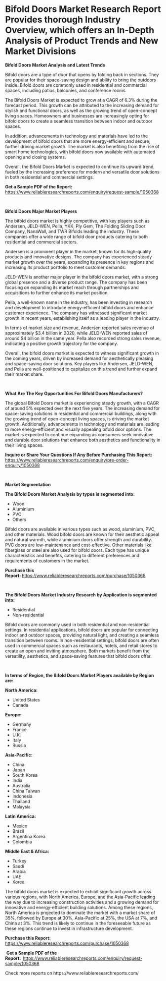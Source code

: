 <p><h1>Bifold Doors Market Research Report Provides thorough Industry Overview, which offers an In-Depth Analysis of Product Trends and New Market Divisions</h1></p><p><strong>Bifold Doors Market Analysis and Latest Trends</strong></p>
<p><p>Bifold doors are a type of door that opens by folding back in sections. They are popular for their space-saving design and ability to bring the outdoors inside. Bifold doors are commonly used in residential and commercial spaces, including patios, balconies, and conference rooms.</p><p>The Bifold Doors Market is expected to grow at a CAGR of 6.3% during the forecast period. This growth can be attributed to the increasing demand for stylish and functional doors, as well as the growing trend of open-concept living spaces. Homeowners and businesses are increasingly opting for bifold doors to create a seamless transition between indoor and outdoor spaces.</p><p>In addition, advancements in technology and materials have led to the development of bifold doors that are more energy-efficient and secure, further driving market growth. The market is also benefiting from the rise of smart home technologies, with bifold doors now available with automated opening and closing systems.</p><p>Overall, the Bifold Doors Market is expected to continue its upward trend, fueled by the increasing preference for modern and versatile door solutions in both residential and commercial settings.</p></p>
<p><strong>Get a Sample PDF of the Report:&nbsp;</strong> <a href="https://www.reliableresearchreports.com/enquiry/request-sample/1050368">https://www.reliableresearchreports.com/enquiry/request-sample/1050368</a></p>
<p>&nbsp;</p>
<p><strong>Bifold Doors Major Market Players</strong></p>
<p><p>The bifold doors market is highly competitive, with key players such as Andersen, JELD-WEN, Pella, YKK, Ply Gem, The Folding Sliding Door Company, NanaWall, and TWR Bifolds leading the industry. These companies offer a wide range of bifold door products catering to both residential and commercial sectors. </p><p>Andersen is a prominent player in the market, known for its high-quality products and innovative designs. The company has experienced steady market growth over the years, expanding its presence in key regions and increasing its product portfolio to meet customer demands.</p><p>JELD-WEN is another major player in the bifold doors market, with a strong global presence and a diverse product range. The company has been focusing on expanding its market reach through partnerships and acquisitions to further enhance its market position.</p><p>Pella, a well-known name in the industry, has been investing in research and development to introduce energy-efficient bifold doors and enhance customer experience. The company has witnessed significant market growth in recent years, establishing itself as a leading player in the industry.</p><p>In terms of market size and revenue, Andersen reported sales revenue of approximately $3.4 billion in 2020, while JELD-WEN reported sales of around $4 billion in the same year. Pella also recorded strong sales revenue, indicating a positive growth trajectory for the company.</p><p>Overall, the bifold doors market is expected to witness significant growth in the coming years, driven by increased demand for aesthetically pleasing and space-saving door solutions. Key players like Andersen, JELD-WEN, and Pella are well-positioned to capitalize on this trend and further expand their market share.</p></p>
<p>&nbsp;</p>
<p><strong>What Are The Key Opportunities For Bifold Doors Manufacturers?</strong></p>
<p><p>The global Bifold Doors market is experiencing steady growth, with a CAGR of around 5% expected over the next five years. The increasing demand for space-saving solutions in residential and commercial buildings, along with the growing trend of open-concept living spaces, is driving the market growth. Additionally, advancements in technology and materials are leading to more energy-efficient and visually appealing bifold door options. The market is expected to continue expanding as consumers seek innovative and durable door solutions that enhance both aesthetics and functionality in their living spaces.</p></p>
<p><strong>Inquire or Share Your Questions If Any Before Purchasing This Report:</strong> <a href="https://www.reliableresearchreports.com/enquiry/pre-order-enquiry/1050368">https://www.reliableresearchreports.com/enquiry/pre-order-enquiry/1050368</a></p>
<p>&nbsp;</p>
<p><strong>Market Segmentation</strong></p>
<p><strong>The Bifold Doors Market Analysis by types is segmented into:</strong></p>
<p><ul><li>Wood</li><li>Aluminium</li><li>PVC</li><li>Others</li></ul></p>
<p><p>Bifold doors are available in various types such as wood, aluminium, PVC, and other materials. Wood bifold doors are known for their aesthetic appeal and natural warmth, while aluminium doors offer strength and durability. PVC doors are low-maintenance and cost-effective. Other materials like fiberglass or steel are also used for bifold doors. Each type has unique characteristics and benefits, catering to different preferences and requirements of customers in the market.</p></p>
<p><strong>Purchase this Report:&nbsp;</strong><a href="https://www.reliableresearchreports.com/purchase/1050368">https://www.reliableresearchreports.com/purchase/1050368</a></p>
<p>&nbsp;</p>
<p><strong>The Bifold Doors Market Industry Research by Application is segmented into:</strong></p>
<p><ul><li>Residential</li><li>Non-residential</li></ul></p>
<p><p>Bifold doors are commonly used in both residential and non-residential settings. In residential applications, bifold doors are popular for connecting indoor and outdoor spaces, providing natural light, and creating a seamless transition between rooms. In non-residential settings, bifold doors are often used in commercial spaces such as restaurants, hotels, and retail stores to create an open and inviting atmosphere. Both markets benefit from the versatility, aesthetics, and space-saving features that bifold doors offer.</p></p>
<p>&nbsp;</p>
<p><strong>In terms of Region, the Bifold Doors Market Players available by Region are:</strong></p>
<p>
    <p> <strong> North America: </strong>
        <ul>
            <li>United States</li>
            <li>Canada</li>
        </ul>
        </p> 
    <p> <strong> Europe: </strong>
        <ul>
            <li>Germany</li>
            <li>France</li>
            <li>U.K.</li>
            <li>Italy</li>
            <li>Russia</li>
        </ul>
        </p> 
    <p> <strong> Asia-Pacific: </strong>
        <ul>
            <li>China</li>
            <li>Japan</li>
            <li>South Korea</li>
            <li>India</li>
            <li>Australia</li>
            <li>China Taiwan</li>
            <li>Indonesia</li>
            <li>Thailand</li>
            <li>Malaysia</li>
        </ul>
        </p> 
    <p> <strong> Latin America: </strong>
        <ul>
            <li>Mexico</li>
            <li>Brazil</li>
            <li>Argentina Korea</li>
            <li>Colombia</li>
        </ul>
        </p> 
    <p> <strong> Middle East & Africa: </strong>
        <ul>
            <li>Turkey</li>
            <li>Saudi</li>
            <li>Arabia</li>
            <li>UAE</li>
            <li>Korea</li>
        </ul>
    </p>
    </p>
<p><p>The bifold doors market is expected to exhibit significant growth across various regions, with North America, Europe, and the Asia-Pacific leading the way due to increasing construction activities and a growing demand for innovative and energy-efficient building solutions. Among these regions, North America is projected to dominate the market with a market share of 35%, followed by Europe at 30%, Asia-Pacific at 25%, the USA at 7%, and China at 3%. This trend is likely to continue in the foreseeable future as these regions continue to invest in infrastructure development.</p></p>
<p><strong>Purchase this Report: </strong><a href="https://www.reliableresearchreports.com/purchase/1050368">https://www.reliableresearchreports.com/purchase/1050368</a></p>
<p>&nbsp;<strong>Get a Sample PDF of the Report:&nbsp;&nbsp;</strong><a href="https://www.reliableresearchreports.com/enquiry/request-sample/1050368">https://www.reliableresearchreports.com/enquiry/request-sample/1050368</a></p>
<p><strong></strong></p>
<p>Check more reports on https://www.reliableresearchreports.com/</p>
